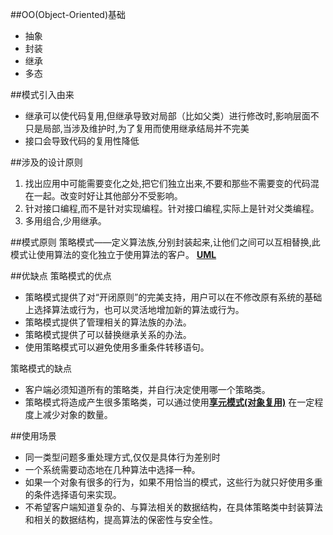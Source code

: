 ##OO(Object-Oriented)基础
-  抽象
-  封装
-  继承
-  多态

##模式引入由来
-  继承可以使代码复用,但继承导致对局部（比如父类）进行修改时,影响层面不只是局部,当涉及维护时,为了复用而使用继承结局并不完美
-  接口会导致代码的复用性降低

##涉及的设计原则
1. 找出应用中可能需要变化之处,把它们独立出来,不要和那些不需要变的代码混在一起。改变时好让其他部分不受影响。
2. 针对接口编程,而不是针对实现编程。针对接口编程,实际上是针对父类编程。
3. 多用组合,少用继承。

##模式原则
策略模式——定义算法族,分别封装起来,让他们之间可以互相替换,此模式让使用算法的变化独立于使用算法的客户。
[**UML**](https://github.com/SilenceDut/DesignPatterns/blob/master/pictures/StrategyUML/strategy_uml.png)

##优缺点
策略模式的优点

- 策略模式提供了对“开闭原则”的完美支持，用户可以在不修改原有系统的基础上选择算法或行为，也可以灵活地增加新的算法或行为。
- 策略模式提供了管理相关的算法族的办法。
- 策略模式提供了可以替换继承关系的办法。
- 使用策略模式可以避免使用多重条件转移语句。

策略模式的缺点

- 客户端必须知道所有的策略类，并自行决定使用哪一个策略类。
- 策略模式将造成产生很多策略类，可以通过使用[**享元模式(对象复用)**](https://github.com/SilenceDut/DesignPatterns/blob/master/src/com/silencedut/behavioral_patterns/StrategyPattern/SkillFlyWeightFactory.java) 在一定程度上减少对象的数量。

##使用场景
- 同一类型问题多重处理方式,仅仅是具体行为差别时
- 一个系统需要动态地在几种算法中选择一种。
- 如果一个对象有很多的行为，如果不用恰当的模式，这些行为就只好使用多重的条件选择语句来实现。
- 不希望客户端知道复杂的、与算法相关的数据结构，在具体策略类中封装算法和相关的数据结构，提高算法的保密性与安全性。
